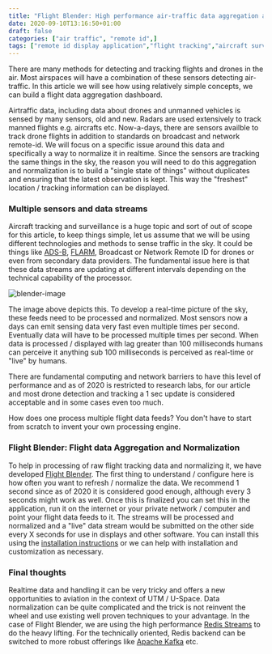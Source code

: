 ```yaml
---
title: "Flight Blender: High performance air-traffic data aggregation and normalization"
date: 2020-09-10T13:16:50+01:00
draft: false
categories: ["air traffic", "remote id",]
tags: ["remote id display application","flight tracking","aircraft surveillance"]
---
```


There are many methods for detecting and tracking flights and drones in the air. Most airspaces will have a combination of these sensors detecting air-traffic. In this article we will see how using relatively simple concepts, we can build a flight data aggregation dashboard.
<!--more-->

Airtraffic data, including data about drones and unmanned vehicles is sensed by many sensors, old and new. Radars are used extensively to track manned flights e.g. aircrafts etc. Now-a-days, there are sensors availble to track drone flights in addition to standards on broadcast and network remote-id. We will focus on a specific issue around this data and specifically a way to normalize it in realtime. Since the sensors are tracking the same things in the sky, the reason you will need to do this aggregation and normalization is to build a "single state of things" without duplicates and ensuring that the latest observation is kept. This way the "freshest" location / tracking information can be displayed.

### Multiple sensors and data streams

Aircraft tracking and surveillance is a huge topic and sort of out of scope for this article, to keep things simple, let us assume that we will be using different technologies and methods to sense traffic in the sky. It could be things like [ADS-B](https://en.wikipedia.org/wiki/Automatic_dependent_surveillance_%E2%80%93_broadcast), [FLARM](https://en.wikipedia.org/wiki/FLARM), Broadcast or Network Remote ID for drones or even from secondary data providers. The fundamental issue here is that these data streams are updating at different intervals depending on the technical capability of the processor.

![blender-image](https://i.imgur.com/pswQYsz.png)

The image above depicts this. To develop a real-time picture of the sky, these feeds need to be processed and normalized. Most sensors now a days can emit sensing data very fast even multiple times per second. Eventually data will have to be processed multiple times per second. When data is processed / displayed with lag greater than 100 milliseconds humans can perceive it anything sub 100 milliseconds is perceived as real-time or "live" by humans.

There are fundamental computing and network barriers to have this level of performance and as of 2020 is restricted to research labs, for our article and most drone detection and tracking a 1 sec update is considered acceptable and in some cases even too much.

How does one process multiple flight data feeds? You don't have to start from scratch to invent your own processing engine.

### Flight Blender: Flight data Aggregation and Normalization

To help in processing of raw flight tracking data and normalizing it, we have developed [Flight Blender](https://flightblender.com). The first thing to understand / configure here is how often you want to refresh / normalize the data. We recommend 1 second since as of 2020 it is considered good enough, although every 3 seconds might work as well. Once this is finalized you can set this in the application, run it on the internet or your private network / computer and point your flight data feeds to it. The streams will be processed and normalized and a "live" data stream would be submitted on the other side every X seconds for use in displays and other software. You can install this using the [installation instructions](https://github.com/openskies-sh/flight-blender#installation) or we can help with installation and customization as necessary.

### Final thoughts

Realtime data and handling it can be very tricky and offers a new opportunities to aviation in the context of UTM / U-Space. Data normalization can be quite complicated and the trick is not reinvent the wheel and use existing well proven techniques to your advantage. In the case of Flight Blender, we are using the high performance [Redis Streams](https://redis.io/topics/streams-intro) to do the heavy lifting. For the technically oriented, Redis backend can be switched to more robust offerings like [Apache Kafka](https://kafka.apache.org/) etc.
